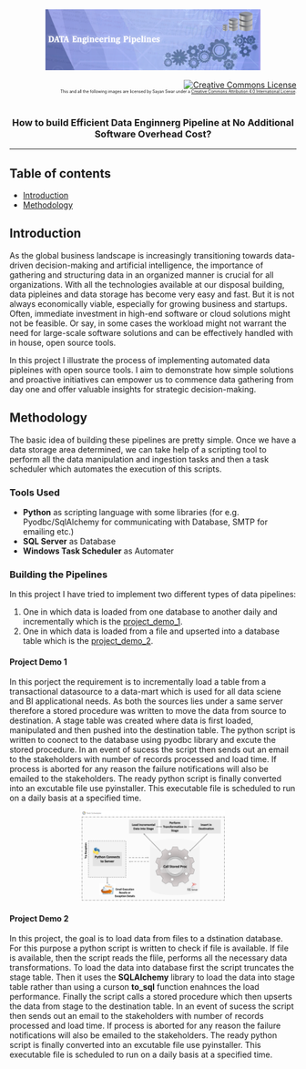 <div align="center">
<img src="https://github.com/skswar/Data_Engineering_Pipelines/blob/main/img/banner.png" alt="Intro Logo" width="75%" height="30%"/></div>
<p align="right">
<a rel="license" href="http://creativecommons.org/licenses/by/4.0/"><img alt="Creative Commons License" style="border-width:0" src="https://i.creativecommons.org/l/by/4.0/80x15.png" width="5%"/></a><br/><ruby><rt>This and all the following images are licensed by Sayan Swar under a <a rel="license" href="http://creativecommons.org/licenses/by/4.0/">Creative Commons Attribution 4.0 International License</a>.</rt></ruby>
</p>
</div>

<h3 align="center">How to build Efficient Data Enginnerg Pipeline at No Additional Software Overhead Cost?</h4>

<hr>

## Table of contents
* [Introduction](#introduction)
* [Methodology](#methodology)

## Introduction
As the global business landscape is increasingly transitioning towards data-driven decision-making and artificial intelligence, the importance of gathering and structuring data in an organized manner is crucial for all organizations. With all the technologies available at our disposal building, data pipleines and data storage has become very easy and fast. But it is not always economically viable, especially for growing business and startups. Often, immediate investment in high-end software or cloud solutions might not be feasible. Or say, in some cases the workload might not warrant the need for large-scale software solutions and can be effectively handled with in house, open source tools. 

In this project I illustrate the process of implementing automated data pipleines with open source tools. I aim to demonstrate how simple solutions and proactive initiatives can empower us to commence data gathering from day one and offer valuable insights for strategic decision-making.

## Methodology
The basic idea of building these pipelines are pretty simple. Once we have a data storage area determined, we can take help of a scripting tool to perform all the data manipulation and ingestion tasks and then a task scheduler which automates the execution of this scripts.

### Tools Used
- **Python** as scripting language with some libraries (for e.g. Pyodbc/SqlAlchemy for communicating with Database, SMTP for emailing etc.)
- **SQL Server** as Database
- **Windows Task Scheduler** as Automater

### Building the Pipelines
In this project I have tried to implement two different types of data pipelines:
1. One in which data is loaded from one database to another daily and incrementally which is the [project_demo_1](https://github.com/skswar/Data_Engineering_Pipelines/blob/main/project_demo_1/).
2. One in which data is loaded from a file and upserted into a database table which is the [project_demo_2](https://github.com/skswar/Data_Engineering_Pipelines/blob/main/project_demo_2/).

#### Project Demo 1
In this porject the requirement is to incrementally load a table from a transactional datasource to a data-mart which is used for all data sciene and BI applicational needs. As both the sources lies under a same server therefore a stored procedure was written to move the data from source to destination. A stage table was created where data is first loaded, manipulated and then pushed into the destination table. The python script is written to coonect to the database using pyodbc library and excute the stored procedure. In an event of sucess the script then sends out an email to the stakeholders with number of records processed and load time. If process is aborted for any reason the failure notifications will also be emailed to the stakeholders. The ready python script is finally converted into an excutable file use pyinstaller. This executable file is scheduled to run on a daily basis at a specified time.

<p align="center">
<img src="https://github.com/skswar/Data_Engineering_Pipelines/blob/main/img/flowchart_1.png" width="50%"/>
</p>

#### Project Demo 2
In this project, the goal is to load data from files to a dstination database. For this purpose a python script is written to check if file is available. If file is available, then the script reads the flile, performs all the necessary data transformations. To load the data into database first the script truncates the stage table. Then it uses the **SQLAlchemy** library to load the data into stage table rather than using a curson **to_sql** function enahnces the load performance. Finally the script calls a stored procedure which then upserts the data from stage to the destination table. In an event of sucess the script then sends out an email to the stakeholders with number of records processed and load time. If process is aborted for any reason the failure notifications will also be emailed to the stakeholders. The ready python script is finally converted into an excutable file use pyinstaller. This executable file is scheduled to run on a daily basis at a specified time.




